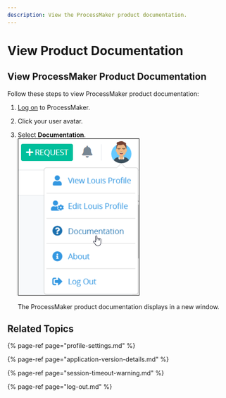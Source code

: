 ```yaml
---
description: View the ProcessMaker product documentation.
---
```


# View Product Documentation

## View ProcessMaker Product Documentation

Follow these steps to view ProcessMaker product documentation:

1. [Log on](log-in.md#log-in) to ProcessMaker.
2. Click your user avatar.
3. Select **Documentation**.  
   ![](../.gitbook/assets/documentation-option.png) 

   The ProcessMaker product documentation displays in a new window.

## Related Topics

{% page-ref page="profile-settings.md" %}

{% page-ref page="application-version-details.md" %}

{% page-ref page="session-timeout-warning.md" %}

{% page-ref page="log-out.md" %}

